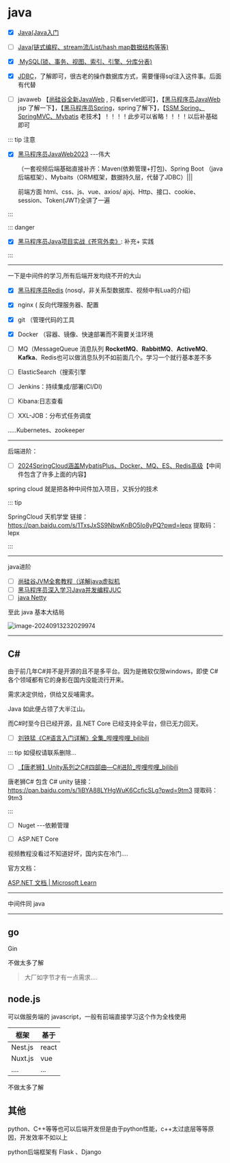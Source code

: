 # java



- [x] [Java(Java入门](https://www.bilibili.com/video/BV17F411T7Ao/?vd_source=ae1743069d1cb97d6b6a1d21340b6497)



- [ ] [Java(链式编程、stream流/List/hash map数据结构等等)](https://www.bilibili.com/video/BV1yW4y1Y7Ms/?vd_source=ae1743069d1cb97d6b6a1d21340b6497)



- [x] [ MySQL(锁、事务、视图、索引、引擎、分库分表)](https://www.bilibili.com/video/BV1Kr4y1i7ru/?spm_id_from=..search-card.all.click&vd_source=ae1743069d1cb97d6b6a1d21340b6497)



- [x] [JDBC](https://www.bilibili.com/video/BV1Tx421S7HZ/?spm_id_from=..search-card.all.click&vd_source=ae1743069d1cb97d6b6a1d21340b6497)，了解即可，很古老的操作数据库方式，需要懂得sql注入这件事。后面有代替



- [ ] javaweb 【[尚硅谷全新JavaWeb](https://www.bilibili.com/video/BV1UN411x7xe/?spm_id_from=..search-card.all.click&vd_source=ae1743069d1cb97d6b6a1d21340b6497) , 只看servlet即可】，【[黑马程序员JavaWeb](https://www.bilibili.com/video/BV1Qf4y1T7Hx/?spm_id_from=..search-card.all.click&vd_source=ae1743069d1cb97d6b6a1d21340b6497)  jsp  了解一下】，【[黑马程序员Spring](https://www.bilibili.com/video/BV1rt4y1u7q5/?vd_source=ae1743069d1cb97d6b6a1d21340b6497)，spring了解下】，【[SSM  Spring、SpringMVC、Mybatis](https://www.bilibili.com/video/BV1Fi4y1S7ix/?vd_source=ae1743069d1cb97d6b6a1d21340b6497)   老技术】！！！！此步可以省略！！！！以后补基础即可

::: tip 注意

- [x] [黑马程序员JavaWeb2023](https://www.bilibili.com/video/BV1m84y1w7Tb?p=39&vd_source=ae1743069d1cb97d6b6a1d21340b6497)  ---伟大

  （一套视频后端基础直接补齐：Maven(依赖管理+打包)、Spring Boot  （java后端框架）、Mybaits（ORM框架，数据持久层，代替了JDBC）|||  

  前端方面  html、css、js、vue、axios/ ajxj、Http、接口、cookie、session、Token(JWT)全讲了一遍

:::

::: danger

- [x] [黑马程序员Java项目实战《苍穹外卖》](https://www.bilibili.com/video/BV1TP411v7v6/?spm_id_from=333.337.search-card.all.click&vd_source=ae1743069d1cb97d6b6a1d21340b6497): 补充+ 实践

:::

---

一下是中间件的学习,所有后端开发均绕不开的大山

- [x] [黑马程序员Redis](https://www.bilibili.com/video/BV1cr4y1671t/?spm_id_from=..search-card.all.click&vd_source=ae1743069d1cb97d6b6a1d21340b6497)  (nosql，非关系型数据库、视频中有Lua的介绍)

- [x] nginx ( 反向代理服务器、配置
- [x] git （管理代码的工具   

- [x] Docker  （容器、镜像、快速部署而不需要关注环境
- [ ] MQ（MessageQueue 消息队列  **RocketMQ**、**RabbitMQ**、**ActiveMQ**、**Kafka**、Redis也可以做消息队列不如前面几个。学习一个就行基本差不多
- [ ]  ElasticSearch（搜索引擎
- [ ]  Jenkins：持续集成/部署(CI/DI)
- [ ] Kibana:日志查看
- [ ] XXL-JOB：分布式任务调度

.....Kubernetes、zookeeper

---


后端进阶：

- [ ] [2024SpringCloud涵盖MybatisPlus、Docker、MQ、ES、Redis高级](https://www.bilibili.com/video/BV1S142197x7/?spm_id_from=333.337.search-card.all.click)【中间件包含了许多上面的内容】

spring cloud 就是把各种中间件加入项目，又拆分的技术

:::  tip

SpringCloud 天机学堂  链接：https://pan.baidu.com/s/1TxsJxSS9NbwKnBO5Io8yPQ?pwd=lepx 
		提取码：lepx

:::

---
java进阶

- [ ] [尚硅谷JVM全套教程（详解java虚拟机](https://www.bilibili.com/video/BV1PJ411n7xZ/?spm_id_from=..search-card.all.click)
- [ ] [黑马程序员深入学习Java并发编程JUC](https://www.bilibili.com/video/BV16J411h7Rd/?spm_id_from=..search-card.all.click)
- [ ] [java Netty ](https://www.bilibili.com/video/BV1py4y1E7oA/?vd_source=ae1743069d1cb97d6b6a1d21340b6497)

至此 java 基本大结局



![image-20240913232029974](https://yee-1312555989.cos.ap-guangzhou.myqcloud.com//blog202409132320162.webp)




---

## C#

由于前几年C#并不是开源的且不是多平台。因为是微软仅限windows，即使 C# 各个领域都有它的身影在国内没能流行开来。

需求决定供给，供给又反哺需求。

Java 如此便占领了大半江山。

而C#时至今日已经开源，且.NET Core 已经支持全平台，但已无力回天。

- [ ] [刘铁猛《C#语言入门详解》全集_哔哩哔哩_bilibili](https://www.bilibili.com/video/BV13b411b7Ht/?spm_id_from=..search-card.all.click&vd_source=ae1743069d1cb97d6b6a1d21340b6497)

::: tip 如侵权请联系删除...

- [ ] [【唐老狮】Unity系列之C#四部曲—C#进阶_哔哩哔哩_bilibili](https://www.bilibili.com/video/BV1Ar4y1K7AK/?spm_id_from=..search-card.all.click&vd_source=ae1743069d1cb97d6b6a1d21340b6497)

唐老狮C# 包含 C#  unity  链接：https://pan.baidu.com/s/1iBYA88LYHgWuK6CcficSLg?pwd=9tm3 
		提取码：9tm3

:::

- [ ] Nuget  ---依赖管理

- [ ] ASP.NET Core

视频教程没看过不知道好坏，国内实在冷门....

官方文档：

[ASP.NET 文档 | Microsoft Learn](https://learn.microsoft.com/zh-cn/aspnet/core/?view=aspnetcore-8.0&WT.mc_id=dotnet-35129-website)

----

中间件同 java

---

## go

Gin

不做太多了解

> 大厂如字节才有一点需求.... 

## node.js  

可以做服务端的 javascript，一般有前端直接学习这个作为全栈使用

| 框架    | 基于  |
| ------- | ----- |
| Nest.js | react |
| Nuxt.js | vue   |
| ....    | ...   |

不做太多了解


## 其他

python、C++等等也可以后端开发但是由于python性能，c++太过底层等等原因，开发效率不如以上

python后端框架有  Flask  、Django